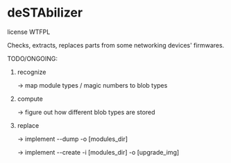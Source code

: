 # deSTAbilizer


license WTFPL

Checks, extracts, replaces parts from some networking devices' firmwares.


TODO/ONGOING:
  1. recognize

     -> map module types / magic numbers to blob types
  2. compute

     -> figure out how different blob types are stored
  3. replace

     -> implement --dump -o [modules_dir]

     -> implement --create -i [modules_dir] -o [upgrade_img]
